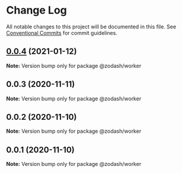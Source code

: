 # Change Log

All notable changes to this project will be documented in this file.
See [Conventional Commits](https://conventionalcommits.org) for commit guidelines.

## [0.0.4](https://github.com/zcorky/zodash/compare/@zodash/worker@0.0.3...@zodash/worker@0.0.4) (2021-01-12)

**Note:** Version bump only for package @zodash/worker





## 0.0.3 (2020-11-11)

**Note:** Version bump only for package @zodash/worker





## 0.0.2 (2020-11-10)

**Note:** Version bump only for package @zodash/worker





## 0.0.1 (2020-11-10)

**Note:** Version bump only for package @zodash/worker
